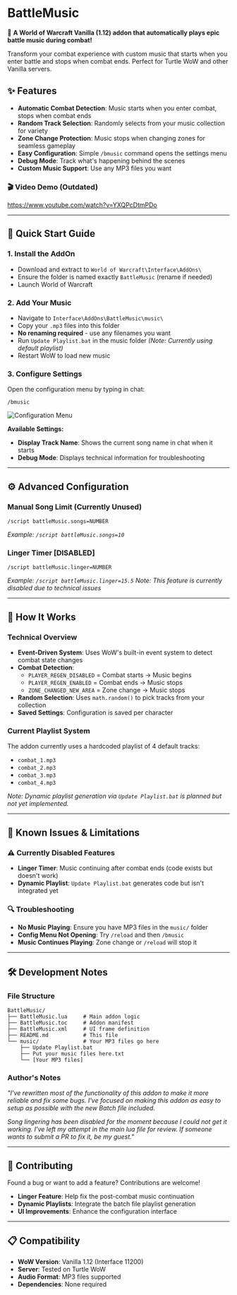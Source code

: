 # BattleMusic

🎵 **A World of Warcraft Vanilla (1.12) addon that automatically plays epic battle music during combat!**

Transform your combat experience with custom music that starts when you enter battle and stops when combat ends. Perfect for Turtle WoW and other Vanilla servers.

## ✨ Features

- **Automatic Combat Detection**: Music starts when you enter combat, stops when combat ends
- **Random Track Selection**: Randomly selects from your music collection for variety
- **Zone Change Protection**: Music stops when changing zones for seamless gameplay
- **Easy Configuration**: Simple `/bmusic` command opens the settings menu
- **Debug Mode**: Track what's happening behind the scenes
- **Custom Music Support**: Use any MP3 files you want

### 🎬 Video Demo (Outdated)
https://www.youtube.com/watch?v=YXQPcDtmPDo

---

## 🚀 Quick Start Guide

### 1. Install the AddOn
- Download and extract to `World of Warcraft\Interface\AddOns\`
- Ensure the folder is named exactly `BattleMusic` (rename if needed)
- Launch World of Warcraft

### 2. Add Your Music
- Navigate to `Interface\AddOns\BattleMusic\music\`
- Copy your `.mp3` files into this folder
- **No renaming required** - use any filenames you want
- Run `Update Playlist.bat` in the music folder *(Note: Currently using default playlist)*
- Restart WoW to load new music

### 3. Configure Settings
Open the configuration menu by typing in chat:
```
/bmusic
```

![Configuration Menu](https://github.com/user-attachments/assets/7964eee1-bb7d-4ed5-92aa-38b0b912add3)

**Available Settings:**
- **Display Track Name**: Shows the current song name in chat when it starts
- **Debug Mode**: Displays technical information for troubleshooting

---

## ⚙️ Advanced Configuration

### Manual Song Limit (Currently Unused)
```
/script battleMusic.songs=NUMBER
```
*Example: `/script battleMusic.songs=10`*

### Linger Timer [DISABLED]
```
/script battleMusic.linger=NUMBER
```
*Example: `/script battleMusic.linger=15.5`*
*Note: This feature is currently disabled due to technical issues*

---

## 🔧 How It Works

### Technical Overview
- **Event-Driven System**: Uses WoW's built-in event system to detect combat state changes
- **Combat Detection**: 
  - `PLAYER_REGEN_DISABLED` = Combat starts → Music begins
  - `PLAYER_REGEN_ENABLED` = Combat ends → Music stops
  - `ZONE_CHANGED_NEW_AREA` = Zone change → Music stops
- **Random Selection**: Uses `math.random()` to pick tracks from your collection
- **Saved Settings**: Configuration is saved per character

### Current Playlist System
The addon currently uses a hardcoded playlist of 4 default tracks:
- `combat_1.mp3`
- `combat_2.mp3` 
- `combat_3.mp3`
- `combat_4.mp3`

*Note: Dynamic playlist generation via `Update Playlist.bat` is planned but not yet implemented.*

---

## 🐛 Known Issues & Limitations

### ⚠️ Currently Disabled Features
- **Linger Timer**: Music continuing after combat ends (code exists but doesn't work)
- **Dynamic Playlist**: `Update Playlist.bat` generates code but isn't integrated yet

### 🔍 Troubleshooting
- **No Music Playing**: Ensure you have MP3 files in the `music/` folder
- **Config Menu Not Opening**: Try `/reload` and then `/bmusic`
- **Music Continues Playing**: Zone change or `/reload` will stop it

---

## 🛠️ Development Notes

### File Structure
```
BattleMusic/
├── BattleMusic.lua     # Main addon logic
├── BattleMusic.toc     # Addon manifest
├── BattleMusic.xml     # UI frame definition
├── README.md           # This file
└── music/              # Your MP3 files go here
    ├── Update Playlist.bat
    ├── Put your music files here.txt
    └── [Your MP3 files]
```

### Author's Notes
*"I've rewritten most of the functionality of this addon to make it more reliable and fix some bugs. I've focused on making this addon as easy to setup as possible with the new Batch file included.*

*Song lingering has been disabled for the moment because I could not get it working. I've left my attempt in the main lua file for review. If someone wants to submit a PR to fix it, be my guest."*

---

## 📝 Contributing

Found a bug or want to add a feature? Contributions are welcome!

- **Linger Feature**: Help fix the post-combat music continuation
- **Dynamic Playlists**: Integrate the batch file playlist generation
- **UI Improvements**: Enhance the configuration interface

---

## 📋 Compatibility

- **WoW Version**: Vanilla 1.12 (Interface 11200)
- **Server**: Tested on Turtle WoW
- **Audio Format**: MP3 files supported
- **Dependencies**: None required 
